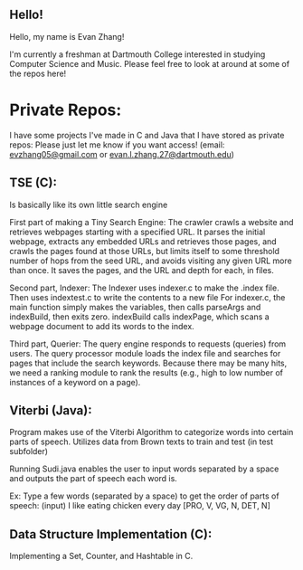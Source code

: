 ## Hello!

Hello, my name is Evan Zhang!

I'm currently a freshman at Dartmouth College interested in studying Computer Science and Music.  Please feel free to look at around at some of the repos here!

# Private Repos:

I have some projects I've made in C and Java that I have stored as private repos:
Please just let me know if you want access!  (email: evzhang05@gmail.com or evan.l.zhang.27@dartmouth.edu)

## TSE (C):

Is basically like its own little search engine

First part of making a Tiny Search Engine:
The crawler crawls a website and retrieves webpages starting with a specified URL. It parses the initial webpage, extracts any embedded URLs and retrieves those pages, and crawls the pages found at those URLs, but limits itself to some threshold number of hops from the seed URL, and avoids visiting any given URL more than once. It saves the pages, and the URL and depth for each, in files.

Second part, Indexer:
The Indexer uses indexer.c to make the .index file. Then uses indextest.c to write the contents to a new file For indexer.c, the main function simply makes the variables, then calls parseArgs and indexBuild, then exits zero. indexBuild calls indexPage, which scans a webpage document to add its words to the index.

Third part, Querier:
The query engine responds to requests (queries) from users. The query processor module loads the index file and searches for pages that include the search keywords. Because there may be many hits, we need a ranking module to rank the results (e.g., high to low number of instances of a keyword on a page).

## Viterbi (Java):

Program makes use of the Viterbi Algorithm to categorize words into certain parts of speech. Utilizes data from Brown texts to train and test (in test subfolder)

Running Sudi.java enables the user to input words separated by a space and outputs the part of speech each word is.

Ex: Type a few words (separated by a space) to get the order of parts of speech: (input) I like eating chicken every day [PRO, V, VG, N, DET, N]

## Data Structure Implementation (C):

Implementing a Set, Counter, and Hashtable in C.
